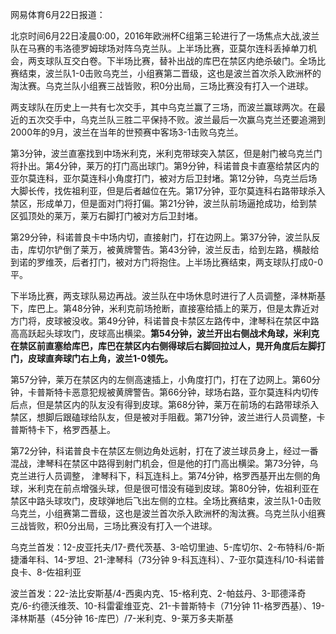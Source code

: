 网易体育6月22日报道：

北京时间6月22日凌晨0:00，2016年欧洲杯C组第三轮进行了一场焦点大战,波兰队在马赛的韦洛德罗姆球场对阵乌克兰队。上半场比赛，亚莫尔连科丢掉单刀机会，两支球队互交白卷。下半场比赛，替补出战的库巴在禁区内绝杀破门。全场比赛结束，波兰队1-0击败乌克兰，小组赛第二晋级，这也是波兰首次杀入欧洲杯的淘汰赛。乌克兰队小组赛三战皆败，积0分出局，三场比赛没有打入一个进球。

两支球队在历史上一共有七次交手，其中乌克兰赢了三场，而波兰赢球两次。在最近的五次交手中，乌克兰队三胜二平保持不败。波兰最后一次赢乌克兰还要追溯到2000年的9月，波兰在当年的世预赛中客场3-1击败乌克兰。

第3分钟，波兰直塞找到中场米利克，米利克带球突入禁区，但是射门被乌克兰门将扑出。第4分钟，莱万的打门高出球门。第9分钟，科诺普良卡直塞给禁区内的亚尔莫连科，亚尔莫连科小角度打门，被对方后卫封堵。第12分钟，乌克兰后场大脚长传，找佐祖利亚，但是后者越位在先。第17分钟，亚尔莫连科右路带球杀入禁区，形成单刀，但是面对门将打偏。第21分钟，波兰队前场逼抢成功，给到禁区弧顶处的莱万，莱万右脚打门被对方后卫封堵。

第29分钟，科诺普良卡中场内切，直接射门，打在边网上。第37分钟，波兰队反击，库切尔铲倒了莱万，被黄牌警告。第43分钟，波兰反击，给到左路，横敲给到诺的罗维茨，后者打门，被对方门将抱住。上半场比赛结束，两支球队打成0-0平。

下半场比赛，两支球队易边再战。波兰队在中场休息时进行了人员调整，泽林斯基下，库巴上。第48分钟，米利克前场抢断，直接塞给插上的莱万，但是太靠近对方门将，皮球被没收。第49分钟，科诺普良卡禁区左路传中，津琴科在禁区中路高高跃起头球攻门，皮球高出横梁。**第54分钟，波兰开出右侧战术角球，米利克在禁区前直塞给库巴，库巴在禁区内右侧得球后右脚回拉过人，晃开角度后左脚打门，皮球直奔球门右上角，波兰1-0领先。**

第57分钟，莱万在禁区内的左侧高速插上，小角度打门，打在了边网上。第60分钟，卡普斯特卡恶意犯规被黄牌警告。第66分钟，球场右路，亚尔莫连科内切传后点，但是禁区内的队友没有得到皮球。第68分钟，莱万在前场的右路带球杀入禁区，想脚后跟磕球给队友，但是被对手阻截。第71分钟，波兰进行人员调整，卡普斯特卡下，格罗西基上。

第72分钟，科诺普良卡在禁区左侧边角处远射，打在了波兰球员身上，经过一番混战，津琴科在禁区中路得到射门机会，但是他的打门高出横梁。第73分钟，乌克兰进行人员调整，
津琴科下，科瓦连科上。第74分钟，格罗西基开出左侧的角球，米利克在前点增强头球，但是很可惜没有碰到皮球。第80分钟，佐祖利亚在禁区中路头球攻门，皮球弹地后飞出左侧的立柱。全场比赛结束，波兰队1-0击败乌克兰，小组赛第二晋级，这也是波兰首次杀入欧洲杯的淘汰赛。乌克兰队小组赛三战皆败，积0分出局，三场比赛没有打入一个进球。

乌克兰首发：12-皮亚托夫/17-费代茨基、3-哈切里迪、5-库切尔、2-布特科/6-斯捷潘年科、14-罗坦、21-津琴科（73分钟
9-科瓦连科）、7-亚尔莫连科/10-科诺普良卡、8-佐祖利亚

波兰首发：22-法比安斯基/4-西奥内克、15-格利克、2-帕兹丹、3-耶德泽奇克/6-约德沃维茨、10-科雷霍维亚克、21-卡普斯特卡（71分钟
11-格罗西基）、19-泽林斯基（45分钟 16-库巴）/7-米利克、9-莱万多夫斯基

